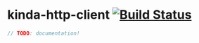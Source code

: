 # kinda-http-client [![Build Status](https://travis-ci.org/kinda/kinda-http-client.svg?branch=master)](https://travis-ci.org/kinda/kinda-http-client)

```js
// TODO: documentation!
```
